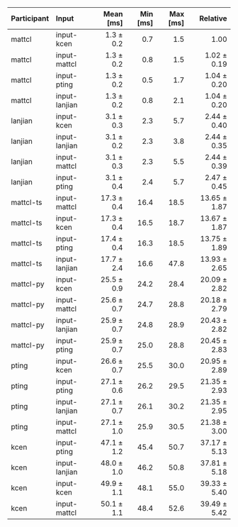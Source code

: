 | Participant | Input | Mean [ms] | Min [ms] | Max [ms] | Relative |
|:---|:---|---:|---:|---:|---:|
| mattcl | input-kcen | 1.3 ± 0.2 | 0.7 | 1.5 | 1.00 |
| mattcl | input-mattcl | 1.3 ± 0.2 | 0.8 | 1.5 | 1.02 ± 0.19 |
| mattcl | input-pting | 1.3 ± 0.2 | 0.5 | 1.7 | 1.04 ± 0.20 |
| mattcl | input-lanjian | 1.3 ± 0.2 | 0.8 | 2.1 | 1.04 ± 0.20 |
| lanjian | input-kcen | 3.1 ± 0.3 | 2.3 | 5.7 | 2.44 ± 0.40 |
| lanjian | input-lanjian | 3.1 ± 0.2 | 2.3 | 3.8 | 2.44 ± 0.35 |
| lanjian | input-mattcl | 3.1 ± 0.3 | 2.3 | 5.5 | 2.44 ± 0.39 |
| lanjian | input-pting | 3.1 ± 0.4 | 2.4 | 5.7 | 2.47 ± 0.45 |
| mattcl-ts | input-mattcl | 17.3 ± 0.4 | 16.4 | 18.5 | 13.65 ± 1.87 |
| mattcl-ts | input-kcen | 17.3 ± 0.4 | 16.5 | 18.7 | 13.67 ± 1.87 |
| mattcl-ts | input-pting | 17.4 ± 0.4 | 16.3 | 18.5 | 13.75 ± 1.89 |
| mattcl-ts | input-lanjian | 17.7 ± 2.4 | 16.6 | 47.8 | 13.93 ± 2.65 |
| mattcl-py | input-kcen | 25.5 ± 0.9 | 24.2 | 28.4 | 20.09 ± 2.82 |
| mattcl-py | input-mattcl | 25.6 ± 0.7 | 24.7 | 28.8 | 20.18 ± 2.79 |
| mattcl-py | input-lanjian | 25.9 ± 0.7 | 24.8 | 28.9 | 20.43 ± 2.82 |
| mattcl-py | input-pting | 25.9 ± 0.7 | 25.0 | 28.8 | 20.45 ± 2.83 |
| pting | input-kcen | 26.6 ± 0.7 | 25.5 | 30.0 | 20.95 ± 2.89 |
| pting | input-pting | 27.1 ± 0.6 | 26.2 | 29.5 | 21.35 ± 2.93 |
| pting | input-lanjian | 27.1 ± 0.7 | 26.1 | 30.2 | 21.35 ± 2.95 |
| pting | input-mattcl | 27.1 ± 1.0 | 25.9 | 30.5 | 21.38 ± 3.00 |
| kcen | input-pting | 47.1 ± 1.2 | 45.4 | 50.7 | 37.17 ± 5.13 |
| kcen | input-lanjian | 48.0 ± 1.0 | 46.2 | 50.8 | 37.81 ± 5.18 |
| kcen | input-kcen | 49.9 ± 1.1 | 48.1 | 55.0 | 39.33 ± 5.40 |
| kcen | input-mattcl | 50.1 ± 1.1 | 48.4 | 52.6 | 39.49 ± 5.42 |
